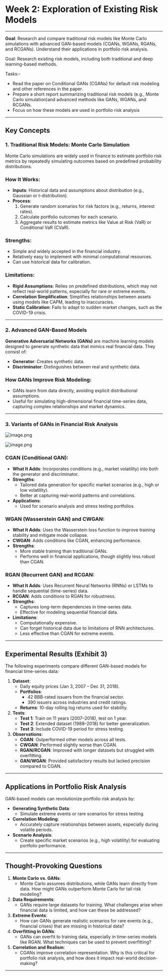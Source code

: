 # Week 2: Exploration of Existing Risk Models

---

**Goal**: Research and compare traditional risk models like Monte Carlo simulations with advanced GAN-based models (CGANs, WGANs, RGANs, and RCGANs). Understand their applications in portfolio risk analysis.

Goal: Research existing risk models, including both traditional and deep learning-based methods. 

Tasks:- 

- Read the paper on Conditional GANs (CGANs) for default risk modeling and other references in the paper.
- Prepare a short report summarizing traditional risk models (e.g., Monte Carlo simulation)and advanced methods like GANs, WGANs, and RCGANs.
- Focus on how these models are used in portfolio risk analysis

---

## **Key Concepts**

### **1. Traditional Risk Models: Monte Carlo Simulation**

Monte Carlo simulations are widely used in finance to estimate portfolio risk metrics by repeatedly simulating outcomes based on predefined probability distributions.

### **How It Works**:

- **Inputs**: Historical data and assumptions about distribution (e.g., Gaussian or t-distribution).
- **Process**:
    1. Generate random scenarios for risk factors (e.g., returns, interest rates).
    2. Calculate portfolio outcomes for each scenario.
    3. Aggregate results to estimate metrics like Value at Risk (VaR) or Conditional VaR (CVaR).

### **Strengths**:

- Simple and widely accepted in the financial industry.
- Relatively easy to implement with minimal computational resources.
- Can use historical data for calibration.

### **Limitations**:

- **Rigid Assumptions**: Relies on predefined distributions, which may not reflect real-world patterns, especially for rare or extreme events.
- **Correlation Simplification**: Simplifies relationships between assets using models like CAPM, leading to inaccuracies.
- **Static Calibration**: Fails to adapt to sudden market changes, such as the COVID-19 crisis.

---

### **2. Advanced GAN-Based Models**

**Generative Adversarial Networks (GANs)** are machine learning models designed to generate synthetic data that mimics real financial data. They consist of:

- **Generator**: Creates synthetic data.
- **Discriminator**: Distinguishes between real and synthetic data.

### **How GANs Improve Risk Modeling**:

- GANs learn from data directly, avoiding explicit distributional assumptions.
- Useful for simulating high-dimensional financial time-series data, capturing complex relationships and market dynamics.

---

### **3. Variants of GANs in Financial Risk Analysis**

![image.png](image.png)

![image.png](image%201.png)

### **CGAN (Conditional GAN)**:

- **What It Adds**: Incorporates conditions (e.g., market volatility) into both the generator and discriminator.
- **Strengths**:
    - Tailored data generation for specific market scenarios (e.g., high or low volatility).
    - Better at capturing real-world patterns and correlations.
- **Applications**:
    - Used for scenario analysis and stress testing portfolios.

### **WGAN (Wasserstein GAN) and CWGAN**:

- **What It Adds**: Uses the Wasserstein loss function to improve training stability and mitigate mode collapse.
- **CWGAN**: Adds conditions like CGAN, enhancing performance.
- **Strengths**:
    - More stable training than traditional GANs.
    - Performs well in financial applications, though slightly less robust than CGAN.

### **RGAN (Recurrent GAN) and RCGAN**:

- **What It Adds**: Uses Recurrent Neural Networks (RNNs) or LSTMs to handle sequential (time-series) data.
- **RCGAN**: Adds conditions to RGAN for robustness.
- **Strengths**:
    - Captures long-term dependencies in time-series data.
    - Effective for modeling sequential financial data.
- **Limitations**:
    - Computationally expensive.
    - Can forget historical data due to limitations of RNN architectures.
    - Less effective than CGAN for extreme events.

---

## **Experimental Results (Exhibit 3)**

The following experiments compare different GAN-based models for financial time-series data:

1. **Dataset**:
    - Daily equity prices (Jan 3, 2007 – Dec 31, 2018).
    - **Portfolios**:
        - 42 BBB-rated issuers from the financial sector.
        - 390 issuers across industries and credit ratings.
    - **Returns**: 10-day rolling log returns used for stability.
2. **Tests**:
    - **Test 1**: Train on 11 years (2007–2018), test on 1 year.
    - **Test 2**: Extended dataset (1988–2018) for better generalization.
    - **Test 3**: Include COVID-19 period for stress testing.
3. **Observations**:
    - **CGAN**: Outperformed other models across all tests.
    - **CWGAN**: Performed slightly worse than CGAN.
    - **RGAN/RCGAN**: Improved with longer datasets but struggled with overfitting.
    - **GAN/WGAN**: Provided satisfactory results but lacked precision compared to CGAN.

---

## **Applications in Portfolio Risk Analysis**

GAN-based models can revolutionize portfolio risk analysis by:

- **Generating Synthetic Data**:
    - Simulate extreme events or rare scenarios for stress testing.
- **Correlation Modeling**:
    - Accurately capture relationships between assets, especially during volatile periods.
- **Scenario Analysis**:
    - Create specific market scenarios (e.g., high volatility) for evaluating portfolio performance.

---

## **Thought-Provoking Questions**

1. **Monte Carlo vs. GANs**:
    - Monte Carlo assumes distributions, while GANs learn directly from data. How might GANs outperform Monte Carlo for tail risk modeling?
2. **Data Requirements**:
    - GANs require large datasets for training. What challenges arise when financial data is limited, and how can these be addressed?
3. **Extreme Events**:
    - How can GANs generate realistic scenarios for rare events (e.g., financial crises) that are missing in historical data?
4. **Overfitting in GANs**:
    - GANs can overfit to training data, especially in time-series models like RGAN. What techniques can be used to prevent overfitting?
5. **Correlation and Realism**:
    - CGANs improve correlation representation. Why is this critical for portfolio risk analysis, and how does it impact real-world decision-making?

---